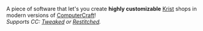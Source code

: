 A piece of software that let's you create **highly customizable** [Krist](https://krist.dev/) shops in modern versions of [ComputerCraft](https://tweaked.cc)!  
*Supports CC: [Tweaked](https://modrinth.com/mod/cc-tweaked) or [Restitched](https://modrinth.com/mod/cc-restitched).*
